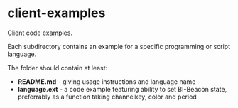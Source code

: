 # client-examples
Client code examples.

Each subdirectory contains an example for a specific programming or script language.

The folder should contain at least:

  * **README.md** - giving usage instructions and language name
  * **language.ext**  - a code example featuring ability to set BI-Beacon state,
              preferrably as a function taking channelkey, color and period
